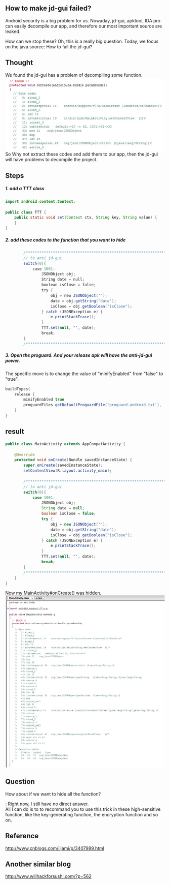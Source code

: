 ## How to make jd-gui failed?

Android security is a big problem for us. Nowaday, jd-gui, apktool, IDA pro can easily decompile our app, and therefore our most important source are leaked.

How can we stop these? Oh, this is a really big question. Today, we focus on the java source: How to fail the jd-gui?

## Thought
We found the jd-gui has a problem of decompiling some function.<br/>
![](/imgs/20151118_01.jpg)<br/>
So Why not extract these codes and add them to our app, then the jd-gui will have problems to decompile the project.

## Steps
##### 1. add a TTT class
```java
import android.content.Context;

public class TTT {
    public static void set(Context ctx, String key, String value) {
    }
}
```

##### 2. add these codes to the function that you want to hide
```java
        /*****************************************************************/
        // to anti jd-gui
        switch(0){
            case 1001:
                JSONObject obj;
                String date = null;
                boolean isClose = false;
                try {
                    obj = new JSONObject("");
                    date = obj.getString("date");
                    isClose = obj.getBoolean("isClose");
                } catch (JSONException e) {
                    e.printStackTrace();
                }
                TTT.set(null, "", date);
                break;
        }
        /*****************************************************************/
```

##### 3. Open the proguard. And your release apk will have the anti-jd-gui power.
The specific move is to change the value of "minifyEnabled" from "false" to "true".

```groovy
buildTypes{
    release {
        minifyEnabled true
        proguardFiles getDefaultProguardFile('proguard-android.txt'), 'proguard-rules.pro'
    }
}
```

## result
```java
public class MainActivity extends AppCompatActivity {

    @Override
    protected void onCreate(Bundle savedInstanceState) {
        super.onCreate(savedInstanceState);
        setContentView(R.layout.activity_main);

        /*****************************************************************/
        // to anti jd-gui
        switch(0){
            case 1001:
                JSONObject obj;
                String date = null;
                boolean isClose = false;
                try {
                    obj = new JSONObject("");
                    date = obj.getString("date");
                    isClose = obj.getBoolean("isClose");
                } catch (JSONException e) {
                    e.printStackTrace();
                }
                TTT.set(null, "", date);
                break;
        }
        /*****************************************************************/
    }
}

```

Now my MainActivity#onCreate() was hidden.
![](/imgs/20151118_02.jpg)


## Question
How about if we want to hide all the function?<p>
: Right now, I still have no direct answer.<br/>
 All I can do is to to recommand you to use this trick in these high-sensitive function, like the key-generating function, the encryption function and so on.


## Reference
http://www.cnblogs.com/ijiami/p/3407989.html

## Another similar blog
http://www.willhackforsushi.com/?p=562